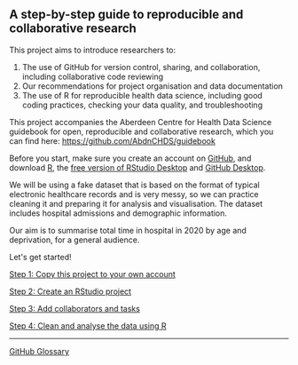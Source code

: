 ## A step-by-step guide to reproducible and collaborative research

This project aims to introduce researchers to:

1. The use of GitHub for version control, sharing, and collaboration, including collaborative code reviewing
2. Our recommendations for project organisation and data documentation
3. The use of R for reproducible health data science, including good coding practices, checking your data quality, and troubleshooting

This project accompanies the Aberdeen Centre for Health Data Science guidebook for open, reproducible and collaborative research, which you can find here: https://github.com/AbdnCHDS/guidebook

Before you start, make sure you create an account on [GitHub](https://github.com/), and download [R](https://cloud.r-project.org/), the [free version of RStudio Desktop](https://www.rstudio.com/products/rstudio/download/) and [GitHub Desktop](https://desktop.github.com/).

We will be using a fake dataset that is based on the format of typical electronic healthcare records and is very messy, so we can practice cleaning it and preparing it for analysis and visualisation. The dataset includes hospital admissions and demographic information.

Our aim is to summarise total time in hospital in 2020 by age and deprivation, for a general audience.

Let's get started!

[Step 1: Copy this project to your own account](01-copy-project.md)

[Step 2: Create an RStudio project](02-rstudio-project.md)

[Step 3: Add collaborators and tasks](03-collaborators-tasks.md)

[Step 4: Clean and analyse the data using R](04-data-cleaning-analysis.md)

---
[GitHub Glossary](github-glossary.md)
